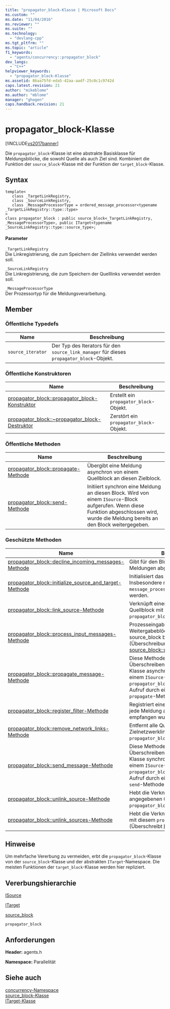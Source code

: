 ```yaml
---
title: "propagator_block-Klasse | Microsoft Docs"
ms.custom: ""
ms.date: "11/04/2016"
ms.reviewer: ""
ms.suite: ""
ms.technology: 
  - "devlang-cpp"
ms.tgt_pltfrm: ""
ms.topic: "article"
f1_keywords: 
  - "agents/concurrency::propagator_block"
dev_langs: 
  - "C++"
helpviewer_keywords: 
  - "propagator_block-Klasse"
ms.assetid: 86aa75fd-eda5-42aa-aadf-25c0c1c9742d
caps.latest.revision: 21
author: "mikeblome"
ms.author: "mblome"
manager: "ghogen"
caps.handback.revision: 21
---
```

# propagator_block-Klasse
[!INCLUDE[vs2017banner](../../../assembler/inline/includes/vs2017banner.md)]

Die `propagator_block`\-Klasse ist eine abstrakte Basisklasse für Meldungsblöcke, die sowohl Quelle als auch Ziel sind.  Kombiniert die Funktion der `source_block`\-Klasse mit der Funktion der `target_block`\-Klasse.  
  
## Syntax  
  
```  
template<  
   class _TargetLinkRegistry,  
   class _SourceLinkRegistry,  
   class _MessageProcessorType = ordered_message_processor<typename _TargetLinkRegistry::type::type>  
>  
class propagator_block : public source_block<_TargetLinkRegistry, _MessageProcessorType>, public ITarget<typename _SourceLinkRegistry::type::source_type>;  
```  
  
#### Parameter  
 `_TargetLinkRegistry`  
 Die Linkregistrierung, die zum Speichern der Ziellinks verwendet werden soll.  
  
 `_SourceLinkRegistry`  
 Die Linkregistrierung, die zum Speichern der Quelllinks verwendet werden soll.  
  
 `_MessageProcessorType`  
 Der Prozessortyp für die Meldungsverarbeitung.  
  
## Member  
  
### Öffentliche Typedefs  
  
|Name|**Beschreibung**|  
|----------|----------------------|  
|`source_iterator`|Der Typ des Iterators für den `source_link_manager` für dieses `propagator_block`\-Objekt.|  
  
### Öffentliche Konstruktoren  
  
|Name|**Beschreibung**|  
|----------|----------------------|  
|[propagator\_block::propagator\_block\-Konstruktor](../Topic/propagator_block::propagator_block%20Constructor.md)|Erstellt ein `propagator_block`\-Objekt.|  
|[propagator\_block::~propagator\_block\-Destruktor](../Topic/propagator_block::~propagator_block%20Destructor.md)|Zerstört ein `propagator_block`\-Objekt.|  
  
### Öffentliche Methoden  
  
|Name|**Beschreibung**|  
|----------|----------------------|  
|[propagator\_block::propagate\-Methode](../Topic/propagator_block::propagate%20Method.md)|Übergibt eine Meldung asynchron von einem Quellblock an diesen Zielblock.|  
|[propagator\_block::send\-Methode](../Topic/propagator_block::send%20Method.md)|Initiiert synchron eine Meldung an diesen Block.  Wird von einem `ISource`\-Block aufgerufen.  Wenn diese Funktion abgeschlossen wird, wurde die Meldung bereits an den Block weitergegeben.|  
  
### Geschützte Methoden  
  
|Name|**Beschreibung**|  
|----------|----------------------|  
|[propagator\_block::decline\_incoming\_messages\-Methode](../Topic/propagator_block::decline_incoming_messages%20Method.md)|Gibt für den Block an, dass diese neuen Meldungen abgelehnt werden sollen.|  
|[propagator\_block::initialize\_source\_and\_target\-Methode](../Topic/propagator_block::initialize_source_and_target%20Method.md)|Initialisiert das Basisobjekt.  Insbesondere muss das `message_processor`\-Objekt initialisiert werden.|  
|[propagator\_block::link\_source\-Methode](../Topic/propagator_block::link_source%20Method.md)|Verknüpft einen angegebenen Quellblock mit diesem `propagator_block`\-Objekt.|  
|[propagator\_block::process\_input\_messages\-Methode](../Topic/propagator_block::process_input_messages%20Method.md)|Prozesseingabemeldungen.  Dies ist für Weitergabeblöcke nur hilfreich, die vom source\_block berechnen \(Überschreibungen [source\_block::process\_input\_messages](../Topic/source_block::process_input_messages%20Method.md).\)|  
|[propagator\_block::propagate\_message\-Methode](../Topic/propagator_block::propagate_message%20Method.md)|Diese Methode übergibt beim Überschreiben in einer abgeleiteten Klasse asynchron eine Meldung von einem `ISource`\-Block an dieses `propagator_block`\-Objekt.  Wird bei Aufruf durch einen Quellblock von der `propagate`\-Methode aufgerufen.|  
|[propagator\_block::register\_filter\-Methode](../Topic/propagator_block::register_filter%20Method.md)|Registriert eine Filtermethode, die für jede Meldung aufgerufen wird, die empfangen wurde.|  
|[propagator\_block::remove\_network\_links\-Methode](../Topic/propagator_block::remove_network_links%20Method.md)|Entfernt alle Quell\- und Zielnetzwerklinks von diesem `propagator_block`\-Objekt.|  
|[propagator\_block::send\_message\-Methode](../Topic/propagator_block::send_message%20Method.md)|Diese Methode übergibt beim Überschreiben in einer abgeleiteten Klasse synchron eine Meldung von einem `ISource`\-Block an dieses `propagator_block`\-Objekt.  Wird bei Aufruf durch einen Quellblock von der `send`\-Methode aufgerufen.|  
|[propagator\_block::unlink\_source\-Methode](../Topic/propagator_block::unlink_source%20Method.md)|Hebt die Verknüpfung eines angegebenen Quellblocks mit diesem `propagator_block`\-Objekt auf.|  
|[propagator\_block::unlink\_sources\-Methode](../Topic/propagator_block::unlink_sources%20Method.md)|Hebt die Verknüpfung aller Quellblöcke mit diesem `propagator_block`\-Objekt auf. \(Überschreibt [ITarget::unlink\_sources](../Topic/ITarget::unlink_sources%20Method.md).\)|  
  
## Hinweise  
 Um mehrfache Vererbung zu vermeiden, erbt die `propagator_block`\-Klasse von der `source_block`\-Klasse und der abstrakten `ITarget`\-Namespace.  Die meisten Funktionen der `target_block`\-Klasse werden hier repliziert.  
  
## Vererbungshierarchie  
 [ISource](../../../parallel/concrt/reference/isource-class.md)  
  
 [ITarget](../../../parallel/concrt/reference/itarget-class.md)  
  
 [source\_block](../../../parallel/concrt/reference/source-block-class.md)  
  
 `propagator_block`  
  
## Anforderungen  
 **Header:** agents.h  
  
 **Namespace:** Parallelität  
  
## Siehe auch  
 [concurrency\-Namespace](../../../parallel/concrt/reference/concurrency-namespace.md)   
 [source\_block\-Klasse](../../../parallel/concrt/reference/source-block-class.md)   
 [ITarget\-Klasse](../../../parallel/concrt/reference/itarget-class.md)